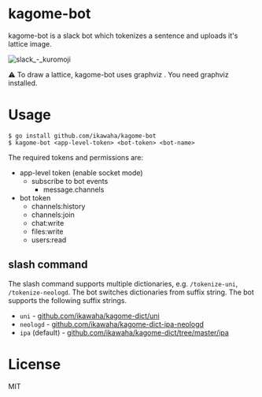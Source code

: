 # kagome-bot

kagome-bot is a slack bot which tokenizes a sentence and uploads it's lattice image.

![slack_-_kuromoji](https://user-images.githubusercontent.com/4232165/32312309-8e57949c-bfe0-11e7-9664-54015c9e3be4.png)


:warning: To draw a lattice, kagome-bot uses graphviz . You need graphviz installed.


# Usage

```
$ go install github.com/ikawaha/kagome-bot
$ kagome-bot <app-level-token> <bot-token> <bot-name>
```

The required tokens and permissions are:

* app-level token (enable socket mode)
    * subscribe to bot events
        * message.channels
* bot token
    * channels:history
    * channels:join
    * chat:write
    * files:write
    * users:read    

## slash command

The slash command supports multiple dictionaries, e.g. `/tokenize-uni`, `/tokenize-neologd`.
The bot switches dictionaries from suffix string.
The bot supports the following suffix strings.

* `uni` - [github.com/ikawaha/kagome-dict/uni](https://github.com/ikawaha/kagome-dict/uni)
* `neologd` - [github.com/ikawaha/kagome-dict-ipa-neologd](https://github.com/ikawaha/kagome-dict-ipa-neologd)
* `ipa` (default) - [github.com/ikawaha/kagome-dict/tree/master/ipa](https://github.com/ikawaha/kagome-dict/tree/master/ipa) 



# License

MIT

